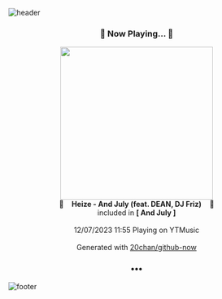 ![header](https://capsule-render.vercel.app/api?type=wave&height=170&section=header&fontColor=090707&fontAlignX=45&fontAlignY=65&fontSize=100)

<h3 align="center">🎵 Now Playing... 🎵</h3>
<p align="center">
  <a href="https://music.youtube.com/watch?v=j-seAiANLG8">
    <img width="300" src="https://lh3.googleusercontent.com/EpsBfg9gACyWrXuq-AHYc0KO5avSRC-vVXoTQpyzY7XcrD-qetsgWOs-7CQpGhF2C-xZEE1FN9PRJF3qBA">
  </a>
  <br>
  🎵&nbsp&nbsp&nbsp <b>Heize - And July (feat. DEAN, DJ Friz)</b> &nbsp&nbsp&nbsp🎵
  <br>
  included in <b>[ And July ]</b>
  
  <br />
  <br />
  12/07/2023 11:55 Playing on YTMusic
  <br />
  <br />
  Generated with <a href="https://github.com/20chan/github-now">20chan/github-now</a>
</p>

<h3 align="center">•••</h3>

![footer](https://capsule-render.vercel.app/api?type=wave&height=150&section=footer)
